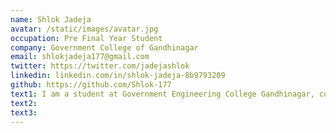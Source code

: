 ```yaml
---
name: Shlok Jadeja
avatar: /static/images/avatar.jpg
occupation: Pre Final Year Student
company: Government College of Gandhinagar
email: shlokjadeja177@gmail.com
twitter: https://twitter.com/jadejashlok
linkedin: linkedin.com/in/shlok-jadeja-8b9793209
github: https://github.com/Shlok-177
text1: I am a student at Government Engineering College Gandhinagar, currently learning Fullstack Web-Development.I am a Tech-savvy pre-final year student with passion and ambition. I support a learner's mindset and a growth mindset. A constant learner who enjoys experimenting, experimenting with new technology, and networking with individuals from all countries and races.I have a solid background in computer engineering and mathematics. The majority of my knowledge is in HTML, CSS, JAVASCRIPT, NODE, MONGODB, SQL, PHP, AND the Microsoft office suite. I'm a quick study and am ready to quickly pick up new abilities if they are required for the project. I like discovering new technologies. I wish to continue my post-graduation career.I am now learning MERN Stack Development, and because web development was my major focus in high school, I would be happy to learn new things about WEB 3. I am a web development lead at Club Ide, and I also hold a number of web development
text2:
text3:
---
```

